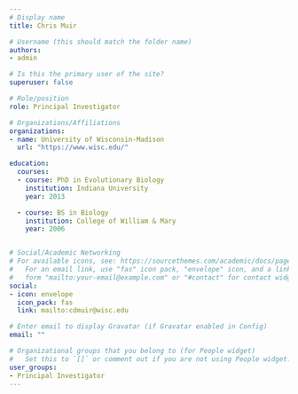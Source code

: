 ```yaml
---
# Display name
title: Chris Muir

# Username (this should match the folder name)
authors:
- admin

# Is this the primary user of the site?
superuser: false

# Role/position
role: Principal Investigator

# Organizations/Affiliations
organizations:
- name: University of Wisconsin-Madison
  url: "https://www.wisc.edu/"

education:
  courses:
  - course: PhD in Evolutionary Biology
    institution: Indiana University
    year: 2013

  - course: BS in Biology
    institution: College of William & Mary
    year: 2006


# Social/Academic Networking
# For available icons, see: https://sourcethemes.com/academic/docs/page-builder/#icons
#   For an email link, use "fas" icon pack, "envelope" icon, and a link in the
#   form "mailto:your-email@example.com" or "#contact" for contact widget.
social:
- icon: envelope
  icon_pack: fas
  link: mailto:cdmuir@wisc.edu

# Enter email to display Gravatar (if Gravatar enabled in Config)
email: ""

# Organizational groups that you belong to (for People widget)
#   Set this to `[]` or comment out if you are not using People widget.
user_groups:
- Principal Investigator
---
```



